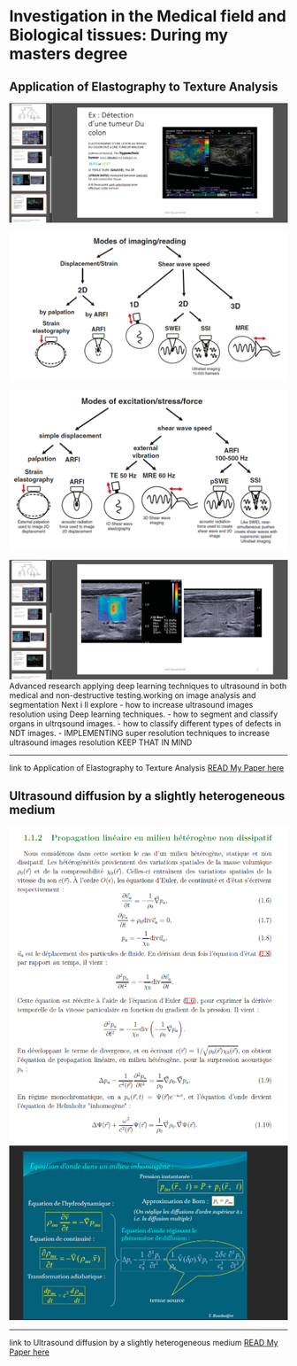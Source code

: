 # Investigation in the Medical field and Biological tissues: During my masters degree

## Application of Elastography to Texture Analysis  


<img src="images/medical/ApplicationsofElastography/Screenshot_1.png?raw=true"/>

![alt text](/images/Medical/Applications%20of%20Elastography/image.png)

![alt text](/images/Medical/Applications%20of%20Elastography/image-1.png)

<img src="images/medical/ApplicationsofElastography/Screenshot_2.png?raw=true"/>
Advanced research applying deep learning techniques to ultrasound in both medical and non-destructive testing.working on image analysis and segmentation Next i ll explore 
-   how to increase ultrasound images resolution using Deep learning techniques.
-   how to segment and classify organs in ultrqsound images.
-   how to classify different types of defects in NDT images.
-   IMPLEMENTING super resolution techniques to increase ultrasound images resolution KEEP THAT IN MIND

---------------------------------------------
link to Application of Elastography to Texture Analysis
[READ My Paper here](images/medical/ApplicationsofElastography/Thème%20Appliqué%20.pdf)

## Ultrasound diffusion by a slightly heterogeneous medium
<img src="images/medical/inhomogeneousmedia/Screenshot_2.png?raw=true"/><img src="images/medical/inhomogeneousmedia/Screenshot_1.png?raw=true"/>





---------------------------------------------
link to Ultrasound diffusion by a slightly heterogeneous medium
[READ My Paper here](images/medical/inhomogeneousmedia/Diffusion%20des%20ultrasons%20par%20un%20milieu%20faiblement%20hétérogène.pdf)




